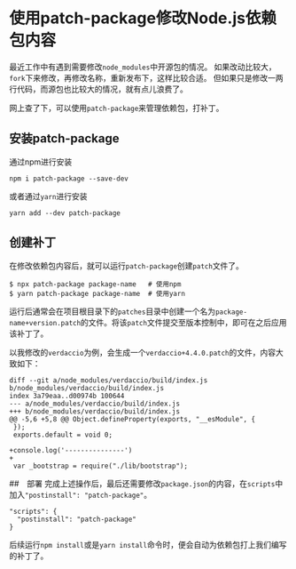 # 使用patch-package修改Node.js依赖包内容

最近工作中有遇到需要修改`node_modules`中开源包的情况。
如果改动比较大，`fork`下来修改，再修改名称，重新发布下，这样比较合适。
但如果只是修改一两行代码，而源包也比较大的情况，就有点儿浪费了。

网上查了下，可以使用`patch-package`来管理依赖包，打补丁。

## 安装patch-package

通过npm进行安装
```
npm i patch-package --save-dev
```

或者通过`yarn`进行安装
```
yarn add --dev patch-package
```

## 创建补丁
在修改依赖包内容后，就可以运行`patch-package`创建`patch`文件了。

```
$ npx patch-package package-name   # 使用npm
$ yarn patch-package package-name  # 使用yarn
```

运行后通常会在项目根目录下的`patches`目录中创建一个名为`package-name+version.patch`的文件。将该`patch`文件提交至版本控制中，即可在之后应用该补丁了。

以我修改的`verdaccio`为例，会生成一个`verdaccio+4.4.0.patch`的文件，内容大致如下：
```
diff --git a/node_modules/verdaccio/build/index.js b/node_modules/verdaccio/build/index.js
index 3a79eaa..d00974b 100644
--- a/node_modules/verdaccio/build/index.js
+++ b/node_modules/verdaccio/build/index.js
@@ -5,6 +5,8 @@ Object.defineProperty(exports, "__esModule", {
 });
 exports.default = void 0;
 
+console.log('---------------')
+
 var _bootstrap = require("./lib/bootstrap");
```

##　部署
完成上述操作后，最后还需要修改`package.json`的内容，在`scripts`中加入`"postinstall": "patch-package"`。

```
"scripts": {
  "postinstall": "patch-package"
}
```

后续运行`npm install`或是`yarn install`命令时，便会自动为依赖包打上我们编写的补丁了。
